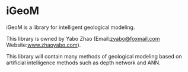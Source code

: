 # iGeoM
iGeoM is a library for intelligent geological modeling. 

This library is owned by Yabo Zhao (Email:zyabo@foxmail.com Website:www.zhaoyabo.com). 

This library will contain many methods of geological modeling based on artificial intelligence methods such as depth network and ANN.
